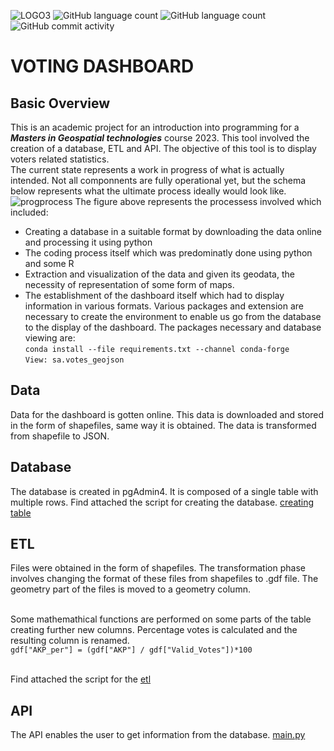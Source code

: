 ![LOGO3](https://user-images.githubusercontent.com/126392767/221878936-486071f4-a562-42e1-88ac-972ef462deb8.PNG)
![GitHub language count](https://img.shields.io/github/languages/count/firat-serge/voter-dashboard)
![GitHub language count](https://img.shields.io/github/languages/code-size/firat-serge/voter-dashboard?color=red)
![GitHub commit activity](https://img.shields.io/github/commit-activity/w/firat-serge/voter-dashboard?color=orange)
# VOTING DASHBOARD 
## Basic Overview
This is an academic project for an introduction into programming for a **_Masters in Geospatial technologies_** course 2023. This tool involved the creation of a database, ETL and API. The objective of this tool is to display voters related statistics. 
<br>The current state represents a work in progress of what is actually intended. Not all componnents are fully operational yet, but the schema below represents what the ultimate process ideally would look like.
![progprocess](https://user-images.githubusercontent.com/126392767/221442929-eed7d2f9-4f38-47fe-8169-ce533fcbf8c7.PNG)
The figure above represents the processess involved which included:
* Creating a database in a suitable format by downloading the data online and processing it using python 
* The coding process itself which was predominatly done using python and some R
* Extraction and visualization of the  data and given its geodata, the necessity of representation of some form of maps.
* The establishment of the dashboard itself which had to display information in various formats.
Various packages and extension are necessary to create the environment to enable us go from the database to the display of the dashboard. The packages necessary and database viewing are:
<br>`conda install --file requirements.txt --channel conda-forge`
<br>`View: sa.votes_geojson`
## Data
Data  for the dashboard is gotten online. This data is downloaded and stored in the form of shapefiles, same way it is obtained. The data is transformed from shapefile to JSON.
## Database
The database is created in pgAdmin4. It is composed of a single table with multiple rows. Find attached the script for creating the database. <a href="https://github.com/firat-serge/voter-dashboard/commit/5441eb9404588791d2072bc3f53fe0b7bc48628c">creating table</a>
## ETL
Files were obtained in the form of shapefiles. The transformation phase involves changing the format of these files from shapefiles to .gdf file. The geometry part of the files is moved to a geometry column.

<br>Some mathemathical functions are performed on some parts of the table creating further new columns. Percentage votes is calculated and the resulting column is renamed. 
<br>`gdf["AKP_per"] = (gdf["AKP"] / gdf["Valid_Votes"])*100`

<br>Find attached the script for the <a href="https://github.com/firat-serge/voter-dashboard/blob/main/etl.py">etl</a>
## API
The API enables the user to get information from the database.  <a href="https://github.com/firat-serge/voter-dashboard/blob/main/main1.py">main.py</a>